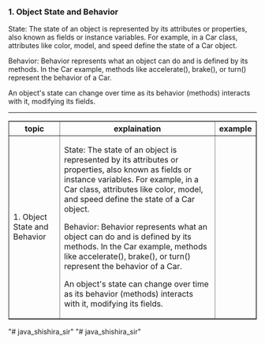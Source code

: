 <h3 title="programing">1. Object State and Behavior</h3> 
<p>State: The state of an object is represented by its attributes or properties, also known as fields or instance variables. For example, in a Car class, attributes like color, model, and speed define the state of a Car object.</p>
<p>Behavior: Behavior represents what an object can do and is defined by its methods. In the Car example, methods like accelerate(), brake(), or turn() represent the behavior of a Car.</p>
<p>An object's state can change over time as its behavior (methods) interacts with it, modifying its fields.</p> <hr>

<table border="1">
    <tr> 
    <th>topic</th>
    <th>explaination</th>
    <th>example</th>
    </tr>
    <tr>
    <td>1. Object State and Behavior</td>
    <td><p>State: The state of an object is represented by its attributes or properties, also known as fields or instance variables. For example, in a Car class, attributes like color, model, and speed define the state of a Car object.</p>
<p>Behavior: Behavior represents what an object can do and is defined by its methods. In the Car example, methods like accelerate(), brake(), or turn() represent the behavior of a Car.</p>
<p>An object's state can change over time as its behavior (methods) interacts with it, modifying its fields.</p></td>
    <td></td>
    </tr>
  </table>

"# java_shishira_sir" 
"# java_shishira_sir" 
